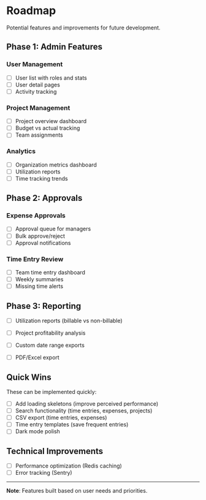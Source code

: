 # Roadmap

Potential features and improvements for future development.

## Phase 1: Admin Features

### User Management

- [ ] User list with roles and stats
- [ ] User detail pages
- [ ] Activity tracking

### Project Management

- [ ] Project overview dashboard
- [ ] Budget vs actual tracking
- [ ] Team assignments

### Analytics

- [ ] Organization metrics dashboard
- [ ] Utilization reports
- [ ] Time tracking trends

## Phase 2: Approvals

### Expense Approvals

- [ ] Approval queue for managers
- [ ] Bulk approve/reject
- [ ] Approval notifications

### Time Entry Review

- [ ] Team time entry dashboard
- [ ] Weekly summaries
- [ ] Missing time alerts

## Phase 3: Reporting

- [ ] Utilization reports (billable vs non-billable)
- [ ] Project profitability analysis
- [ ] Custom date range exports
- [ ] PDF/Excel export


## Quick Wins

These can be implemented quickly:

- [ ] Add loading skeletons (improve perceived performance)
- [ ] Search functionality (time entries, expenses, projects)
- [ ] CSV export (time entries, expenses)
- [ ] Time entry templates (save frequent entries)
- [ ] Dark mode polish

## Technical Improvements

- [ ] Performance optimization (Redis caching)
- [ ] Error tracking (Sentry)

---

**Note**: Features built based on user needs and priorities.
